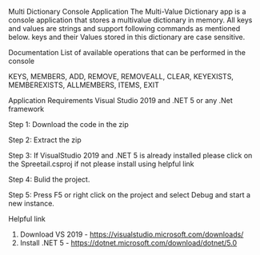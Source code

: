 Multi Dictionary Console Application
The Multi-Value Dictionary app is a console application that stores a multivalue dictionary in memory. 
All keys and values are strings and support following commands as mentioned below. keys and their Values stored in this dictionary are case sensitive.

Documentation
List of available operations that can be performed in the console

KEYS, MEMBERS, ADD, REMOVE, REMOVEALL, CLEAR, KEYEXISTS, MEMBEREXISTS, ALLMEMBERS, ITEMS, EXIT


Application Requirements
Visual Studio 2019 and .NET 5 or any .Net framework 

Step 1: Download the code in the zip

Step 2: Extract the zip 

Step 3: If VisualStudio 2019 and .NET 5 is already installed please click on the Spreetail.csproj if not please install using helpful link

Step 4: Bulid the project. 

Step 5: Press F5 or right click on the project and select Debug and start a new instance.


Helpful link
1. Download VS 2019 - https://visualstudio.microsoft.com/downloads/
2. Install .NET 5 - https://dotnet.microsoft.com/download/dotnet/5.0
